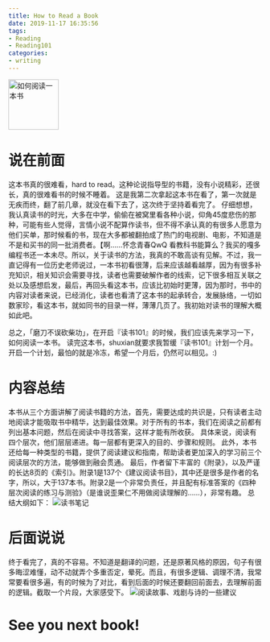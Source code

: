 ```yaml
---
title: How to Read a Book
date: 2019-11-17 16:35:56
tags:
- Reading
- Reading101
categories:
- writing
---
```

<img src="../../../../../pics/how2read1book.jpg" alt="如何阅读一本书" width="100">

# 说在前面
这本书真的很难看，hard to read。这种论说指导型的书籍，没有小说精彩，还很长，真的很难看书的时候不睡着。
这是我第二次拿起这本书在看了，第一次就是无疾而终，翻了前几章，就没在看下去了，这次终于坚持着看完了。
仔细想想，我认真读书的时光，大多在中学，偷偷在被窝里看各种小说，仰角45度悲伤的那种，可能有些人觉得，言情小说不配算作读书，但不得不承认真的有很多人愿意为他们买单，那时候看的书，现在大多都被翻拍成了热门的电视剧、电影，不知道是不是和买书的同一批消费者。【啊……怀念青春QwQ
看教科书能算么？我买的嘎多编程书还一本未尽。所以，关于读书的方法，我真的不敢高谈有见解。不过，我一直记得有一位历史老师说过，一本书初看很薄，后来应该越看越厚，因为有很多补充知识，相关知识会需要寻找，读者也需要破解作者的线索，记下很多相互关联之处以及感想启发，最后，再回头看这本书，应该比初始时更薄，因为那时，书中的内容对读者来说，已经消化，读者也看清了这本书的起承转合，发展脉络，一切如数家珍，看这本书，就如同书的目录一样，薄薄几页了。我初始对读书的理解大概如此吧。

总之，「磨刀不误砍柴功」，在开启『读书101』的时候，我们应该先来学习一下，如何阅读一本书。
读完这本书，shuxian就要求我暂缓『读书101』计划一个月。开启一个计划，最怕的就是冷冻，希望一个月后，仍然可以相见。:)

# 内容总结
本书从三个方面讲解了阅读书籍的方法，首先，需要达成的共识是，只有读者主动地阅读才能吸取书中精华，达到最佳效果。对于所有的书本，我们在阅读之前都有列出基本问题，然后在阅读中寻找答案，这样才能有所收获。
具体来说，阅读有四个层次，他们层层递进。每一层都有更深入的目的、步骤和规则。
此外，本书还给每一种类型的书籍，提供了阅读建议和指南，帮助读者更加深入的学习前三个阅读层次的方法，能够做到融会贯通。
最后，作者留下丰富的《附录》，以及严谨的长达8页的《索引》。附录1是137个《建议阅读书目》，其中还是很多是作者的名字，所以，大于137本书。附录2是一个非常负责任，并且配有标准答案的《四种层次阅读的练习与测验》（是谁说歪果仁不用做阅读理解的……），非常有趣。
总结大纲如下：
![读书笔记](../../../../../pics/how2read1book-mind-map.png)

# 后面说说
终于看完了，真的不容易。不知道是翻译的问题，还是原著风格的原因，句子有很多晦涩难懂，动不动就弄个多重否定，晕死。而且，有很多逻辑、调理不清，我常常要看很多遍，有的时候为了对比，看到后面的时候还要翻回前面去，去理解前面的逻辑。截取一个片段，大家感受下。
![阅读故事、戏剧与诗的一些建议](../../../../../pics/how2read1book-lyric-poetry.jpg)

# See you next book!